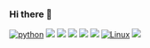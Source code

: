 ### Hi there 👋

[![python](https://img.shields.io/badge/Python-14354C?style=for-the-badge&logo=python&logoColor=white)](https://github.com/JuanBindez/auto)
[![](https://img.shields.io/badge/Django-092E20?style=for-the-badge&logo=django&logoColor=white)](https://www.djangoproject.com/)
[![](https://img.shields.io/badge/Bootstrap-563D7C?style=for-the-badge&logo=bootstrap&logoColor=white)](https://getbootstrap.com/docs/5.1/getting-started/introduction/)
[![](https://img.shields.io/badge/HTML5-E34F26?style=for-the-badge&logo=html5&logoColor=white)]()
[![](https://img.shields.io/badge/CSS3-1572B6?style=for-the-badge&logo=css3&logoColor=white)]()
[![](https://img.shields.io/badge/Ubuntu-E95420?style=for-the-badge&logo=ubuntu&logoColor=white)](https://ubuntu.com/download)
[![Linux](https://img.shields.io/badge/Linux-FCC624?style=for-the-badge&logo=linux&logoColor=black)](https://www.linux.org/pages/download/)
[![](https://img.shields.io/badge/Made%20for-VSCode-1f425f.svg)](https://code.visualstudio.com/)







[![]()]()
